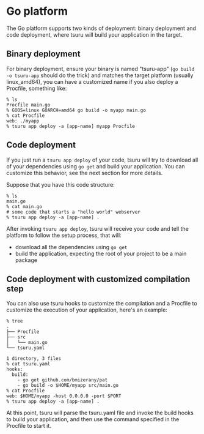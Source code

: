 Go platform
===========

The Go platform supports two kinds of deployment: binary deployment and code
deployment, where tsuru will build your application in the target.

Binary deployment
-----------------

For binary deployment, ensure your binary is named "tsuru-app" (``go build -o
tsuru-app`` should do the trick) and matches the target platform (usually
linux_amd64), you can have a customized name if you also deploy a Procfile,
something like:

	% ls
	Procfile main.go
	% GOOS=linux GOARCH=amd64 go build -o myapp main.go
	% cat Procfile
	web: ./myapp
	% tsuru app deploy -a [app-name] myapp Procfile

Code deployment
---------------

If you just run a ``tsuru app deploy`` of your code, tsuru will try to download all of
your dependencies using ``go get`` and build your application. You can
customize this behavior, see the next section for more details.

Suppose that you have this code structure:

	% ls
	main.go
	% cat main.go
	# some code that starts a "hello world" webserver
	% tsuru app deploy -a [app-name] .

After invoking ``tsuru app deploy``, tsuru will receive your code and tell the platform
to follow the setup process, that will:

- download all the dependencies using ``go get``
- build the application, expecting the root of your project to be a main
  package

Code deployment with customized compilation step
------------------------------------------------

You can also use tsuru hooks to customize the compilation and a Procfile to
customize the execution of your application, here's an example:

	% tree
	.
	├── Procfile
	├── src
	│   └── main.go
	└── tsuru.yaml

	1 directory, 3 files
	% cat tsuru.yaml
	hooks:
	  build:
	    - go get github.com/bmizerany/pat
	    - go build -o $HOME/myapp src/main.go
	% cat Procfile
	web: $HOME/myapp -host 0.0.0.0 -port $PORT
	% tsuru app deploy -a [app-name] .

At this point, tsuru will parse the tsuru.yaml file and invoke the build hooks
to build your application, and then use the command specified in the Procfile
to start it.
